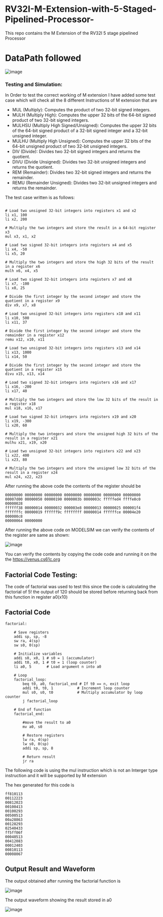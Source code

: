 # RV32I-M-Extension-with-5-Staged-Pipelined-Processor-
This repo contains the M Extension of the RV32I 5 stage pipelined Processor 

# **DataPath followed**

 ![image](https://user-images.githubusercontent.com/104595329/235644200-67e40eca-e6f1-48f5-b0ee-ef27077dd0df.png)


### **Testing and Simulation:**
In Order to test the correct working of M extension I have added some test case which will check all the 8 different Instructions of M extension  that are

- MUL (Multiply): Computes the product of two 32-bit signed integers.
- MULH (Multiply High): Computes the upper 32 bits of the 64-bit signed product of two 32-bit signed integers.
- MULHSU (Multiply High Signed/Unsigned): Computes the upper 32 bits of the 64-bit signed product of a 32-bit signed integer and a 32-bit unsigned integer.
- MULHU (Multiply High Unsigned): Computes the upper 32 bits of the 64-bit unsigned product of two 32-bit unsigned integers.
- DIV (Divide): Divides two 32-bit signed integers and returns the quotient.
- DIVU (Divide Unsigned): Divides two 32-bit unsigned integers and returns the quotient.
- REM (Remainder): Divides two 32-bit signed integers and returns the remainder.
- REMU (Remainder Unsigned): Divides two 32-bit unsigned integers and returns the remainder.

The test case written is as follows:
```

# Load two unsigned 32-bit integers into registers x1 and x2
li x1, 100
li x2, 200

# Multiply the two integers and store the result in a 64-bit register x3
mul x3, x1, x2

# Load two signed 32-bit integers into registers x4 and x5
li x4, -50
li x5, 20

# Multiply the two integers and store the high 32 bits of the result in a register x6
mulh x6, x4, x5

# Load two signed 32-bit integers into registers x7 and x8
li x7, -100
li x8, 25

# Divide the first integer by the second integer and store the quotient in a register x9
div x9, x7, x8

# Load two unsigned 32-bit integers into registers x10 and x11
li x10, 500
li x11, 37

# Divide the first integer by the second integer and store the remainder in a register x12
remu x12, x10, x11

# Load two unsigned 32-bit integers into registers x13 and x14
li x13, 1000
li x14, 50

# Divide the first integer by the second integer and store the quotient in a register x15
divu x15, x13, x14

# Load two signed 32-bit integers into registers x16 and x17
li x16, -200
li x17, 40

# Multiply the two integers and store the low 32 bits of the result in a register x18
mul x18, x16, x17

# Load two signed 32-bit integers into registers x19 and x20
li x19, -300
li x20, 60

# Multiply the two integers and store the unsigned high 32 bits of the result in a register x21
mulhu x21, x19, x20

# Load two unsigned 32-bit integers into registers x22 and x23
li x22, 400
li x23, 80

# Multiply the two integers and store the unsigned low 32 bits of the result in a register x24
mul x24, x22, x23
```

After running the above code the contents of the register should be 

```
00000000 00000000 00000000 00000000 00000000 00000000 00000000 00007d00 00000050 00000190 0000003b 0000003c fffffed4 ffffe0c0 00000028
ffffff38 00000014 00000032 000003e8 00000013 00000025 000001f4 fffffffc 00000019 ffffff9c ffffffff 00000014 ffffffce 00004e20 000000c8
00000064 00000000
```

After running the above code on MODELSIM we can verify the contents of the register are same as shown:

 ![image](https://user-images.githubusercontent.com/104595329/235796124-542aba51-6dad-4729-b975-0e605564a68e.png)

You can verify the contents by copying the code code and running it on the the https://venus.cs61c.org

## Factorial Code Testing:

The code of factorial was used to test this since the code is calculating the factorial of 5! the output of 120 should be stored before returning back from this function in register a0(x10) 


## **Factorial Code**

```
factorial:

    # Save registers
    addi sp, sp, -8
    sw ra, 4(sp)
    sw s0, 0(sp)

    # Initialize variables
    addi s0, x0, 1 # s0 = 1 (accumulator)
    addi t0, x0, 1 # t0 = 1 (loop counter)
    li a0, 5       # Load argument n into a0

    # Loop
    factorial_loop:
        beq t0, a0, factorial_end # If t0 == n, exit loop
        addi t0, t0, 1           # Increment loop counter
        mul s0, s0, t0           # Multiply accumulator by loop counter
        j factorial_loop

    # End of function
    factorial_end:
        
        #move the result to a0
        mv a0, s0 

        # Restore registers
        lw ra, 4(sp)
        lw s0, 0(sp)
        addi sp, sp, 8
        
        # Return result
        jr ra

```
The following code is using the mul instruction which is not an Interger type instruction and it will be supported by M extension

The hex generated for this code is 

```
ff810113
00112223
00812023
00100413
00100293
00500513
00a28863
00128293
02540433
ff5ff06f
00040513
00412083
00012403
00810113
00008067
```
## Output Result and Waveform
The output obtained after running the factorial function  is 


 ![image](https://user-images.githubusercontent.com/104595329/235783797-2a17f9f7-e17a-4ecc-bdce-cc7275f3ff23.png)
 
 The output waveform showing the result stored in a0
 
 ![image](https://user-images.githubusercontent.com/104595329/235786860-62545096-cd48-4e5e-a742-5d60659682b5.png)


